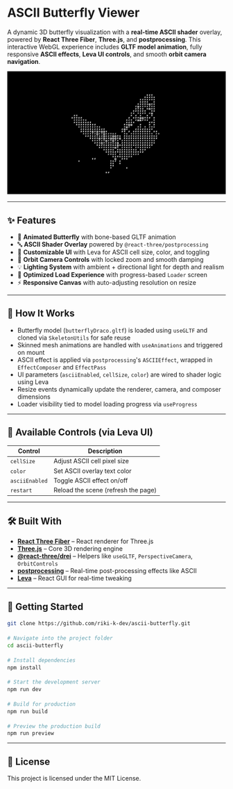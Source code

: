 # ASCII Butterfly Viewer

A dynamic 3D butterfly visualization with a **real-time ASCII shader** overlay, powered by **React Three Fiber**, **Three.js**, and **postprocessing**. This interactive WebGL experience includes **GLTF model animation**, fully responsive **ASCII effects**, **Leva UI controls**, and smooth **orbit camera navigation**.

[![Hero Screenshot](public/heropage.png)](https://ascii-butterfly.netlify.app/)

---

## ✨ Features

* 🦋 **Animated Butterfly** with bone-based GLTF animation
* 🔤 **ASCII Shader Overlay** powered by `@react-three/postprocessing`
* 🎨 **Customizable UI** with Leva for ASCII cell size, color, and toggling
* 🎥 **Orbit Camera Controls** with locked zoom and smooth damping
* 💡 **Lighting System** with ambient + directional light for depth and realism
* 🚀 **Optimized Load Experience** with progress-based `Loader` screen
* ⚡ **Responsive Canvas** with auto-adjusting resolution on resize

---

## 🧠 How It Works

* Butterfly model (`butterflyDraco.gltf`) is loaded using `useGLTF` and cloned via `SkeletonUtils` for safe reuse
* Skinned mesh animations are handled with `useAnimations` and triggered on mount
* ASCII effect is applied via `postprocessing`'s `ASCIIEffect`, wrapped in `EffectComposer` and `EffectPass`
* UI parameters (`asciiEnabled`, `cellSize`, `color`) are wired to shader logic using Leva
* Resize events dynamically update the renderer, camera, and composer dimensions
* Loader visibility tied to model loading progress via `useProgress`

---

## 🔧 Available Controls (via Leva UI)

| Control        | Description                         |
| -------------- | ----------------------------------- |
| `cellSize`     | Adjust ASCII cell pixel size        |
| `color`        | Set ASCII overlay text color        |
| `asciiEnabled` | Toggle ASCII effect on/off          |
| `restart`      | Reload the scene (refresh the page) |

---

## 🛠️ Built With

* [**React Three Fiber**](https://docs.pmnd.rs/react-three-fiber) – React renderer for Three.js
* [**Three.js**](https://threejs.org/) – Core 3D rendering engine
* [**@react-three/drei**](https://github.com/pmndrs/drei) – Helpers like `useGLTF`, `PerspectiveCamera`, `OrbitControls`
* [**postprocessing**](https://github.com/pmndrs/postprocessing) – Real-time post-processing effects like ASCII
* [**Leva**](https://github.com/pmndrs/leva) – React GUI for real-time tweaking

---

## 🚀 Getting Started

```bash
git clone https://github.com/riki-k-dev/ascii-butterfly.git

# Navigate into the project folder
cd ascii-butterfly

# Install dependencies
npm install

# Start the development server
npm run dev

# Build for production
npm run build

# Preview the production build
npm run preview
```

---

## 📄 License

This project is licensed under the MIT License.
